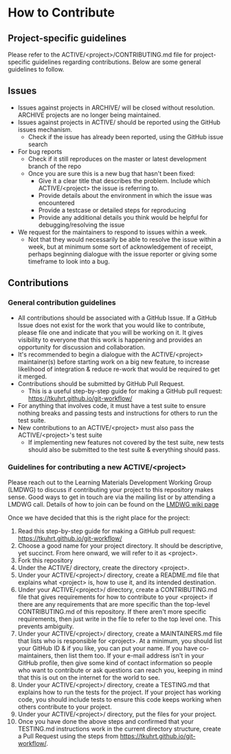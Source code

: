 # How to Contribute

## Project-specific guidelines
Please refer to the ACTIVE/\<project\>/CONTRIBUTING.md file for project-specific guidelines regarding contributions.  Below are some general guidelines to follow.

## Issues
* Issues against projects in ARCHIVE/ will be closed without resolution. ARCHIVE projects are no longer being maintained.
* Issues against projects in ACTIVE/ should be reported using the GitHub issues mechanism.  
  * Check if the issue has already been reported, using the GitHub issue search
* For bug reports
  * Check if it still reproduces on the master or latest development branch of the repo
  * Once you are sure this is a new bug that hasn't been fixed:
    * Give it a clear title that describes the problem.  Include which ACTIVE/\<project\> the issue is referring to.
    * Provide details about the environment in which the issue was encountered
    * Provide a testcase or detailed steps for reproducing
    * Provide any additional details you think would be helpful for debugging/resolving the issue
* We request for the maintainers to respond to issues within a week.
  * Not that they would necessarily be able to resolve the issue within a week, but at minimum some sort of acknowledgement of receipt, perhaps beginning dialogue with the issue reporter or giving some timeframe to look into a bug.

## Contributions
### General contribution guidelines
* All contributions should be associated with a GitHub Issue.  If a GitHub Issue does not exist for the work that you would like to contribute, please file one and indicate that you will be working on it.  It gives visibility to everyone that this work is happening and provides an opportunity for discussion and collaboration.
* It's recommended to begin a dialogue with the ACTIVE/\<project\> maintainer(s) before starting work on a big new feature, to increase likelihood of integration & reduce re-work that would be required to get it merged.
* Contributions should be submitted by GitHub Pull Request.  
  * This is a useful step-by-step guide for making a GitHub pull request: https://tkuhrt.github.io/git-workflow/
* For anything that involves code, it must have a test suite to ensure nothing breaks and passing tests and instructions for others to run the test suite.  
* New contributions to an ACTIVE/\<project\> must also pass the ACTIVE/\<project\>'s test suite
  * If implementing new features not covered by the test suite, new tests should also be submitted to the test suite & everything should pass.  

### Guidelines for contributing a new ACTIVE/\<project\>
Please reach out to the Learning Materials Development Working Group (LMDWG) to discuss if contributing your project to this repository makes sense.  Good ways to get in touch are via the mailing list or by attending a LMDWG call.  Details of how to join can be found on the [LMDWG wiki page](https://wiki.hyperledger.org/display/LMDWG)

Once we have decided that this is the right place for the project:

1. Read this step-by-step guide for making a GitHub pull request: https://tkuhrt.github.io/git-workflow/
2. Choose a good name for your project directory. It should be descriptive, yet succinct. From here onward, we will refer to it as \<project\>.
3. Fork this repository
4. Under the ACTIVE/ directory, create the directory \<project\>.
5. Under your ACTIVE/\<project>\/ directory, create a README.md file that explains what \<project\> is, how to use it, and its intended destination.
6. Under your ACTIVE/\<project\>/ directory, create a CONTRIBUTING.md file that gives requirements for how to contribute to your \<project\> if there are any requirements that are more specific than the top-level CONTRIBUTING.md of this repository.  If there aren't more specific requirements, then just write in the file to refer to the top level one.  This prevents ambiguity.
7. Under your ACTIVE/\<project\>/ directory, create a MAINTAINERS.md file that lists who is responsible for \<project\>.  At a minimum, you should list your GitHub ID & if you like, you can put your name.  If you have co-maintainers, then list them too.  If your e-mail address isn't in your GitHub profile, then give some kind of contact information so people who want to contribute or ask questions can reach you, keeping in mind that this is out on the internet for the world to see.
8. Under your ACTIVE/\<project\>/ directory, create a TESTING.md that explains how to run the tests for the project.  If your project has working code, you should include tests to ensure this code keeps working when others contribute to your project.
9. Under your ACTIVE/\<project\>/ directory, put the files for your project.
10. Once you have done the above steps and confirmed that your TESTING.md instructions work in the current directory structure, create a Pull Request using the steps from https://tkuhrt.github.io/git-workflow/.
